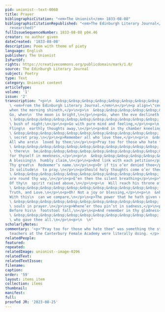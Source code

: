 ```yaml
---
pid: unionist--text-0060
title: Prayer
bibliographicCitation: "<em>The Unionist</em> 1833-08-08"
bibliographicCitationRepublished: "<em>The Edinburgh Literary Journal</em> (not yet
  researched)"
fullIssueSequenceNumber: 1833-08-08 p04.46
creator: no author given
dateCreated: '1833-08-08'
description: Poem with theme of piety
language: English
publisher: The Unionist
IsPartOf: 
rights: https://creativecommons.org/publicdomain/mark/1.0/
source: The Edinburgh Literary Journal
subject: Poetry
type: Text
category: Unionist content
articleType: 
volume: '1'
issue: '2'
transcription: "<p>\n  &nbsp;&nbsp;&nbsp;&nbsp;&nbsp;&nbsp;&nbsp;&nbsp;&nbsp;&nbsp;&nbsp;\n
  \ <em>From the Edinburgh Literary Journal.</em>\n</p>\n<p align=\"center\">PRAYER.</p>\n<p>Go,
  when the morning shineth,</p>\n<p>\n  &nbsp;&nbsp;&nbsp;&nbsp;&nbsp;&nbsp;&nbsp;&nbsp;&nbsp;&nbsp;&nbsp;
  Go, when\n  the moon is bright,\n</p>\n<p>Go, when the eve declineth,</p>\n<p>\n
  \ &nbsp;&nbsp;&nbsp;&nbsp;&nbsp;&nbsp;&nbsp;&nbsp;&nbsp;&nbsp;&nbsp; Go in the\n
  \ bush of night;\n</p>\n<p>Go with pure mind and feeling,</p>\n<p>\n  &nbsp;&nbsp;&nbsp;&nbsp;&nbsp;&nbsp;&nbsp;&nbsp;&nbsp;&nbsp;&nbsp;
  Fling\n  earthly thoughts away,\n</p>\n<p>And in thy chamber kneeling,</p>\n<p>\n
  \ &nbsp;&nbsp;&nbsp;&nbsp;&nbsp;&nbsp;&nbsp;&nbsp;&nbsp;&nbsp;&nbsp; Do thou in\n
  \ secret pray.\n</p>\n<p>Remember all who love thee,</p>\n<p>\n  &nbsp;&nbsp;&nbsp;&nbsp;&nbsp;&nbsp;&nbsp;&nbsp;&nbsp;&nbsp;&nbsp;
  All who are\n  loved by thee;\n</p>\n<p>Pray too for those who hate thee</p>\n<p>\n
  \ &nbsp;&nbsp;&nbsp;&nbsp;&nbsp;&nbsp;&nbsp;&nbsp;&nbsp;&nbsp;&nbsp; If any such\n
  \ there\n  be;&nbsp;&nbsp;&nbsp;&nbsp;&nbsp;&nbsp;&nbsp;&nbsp;&nbsp;&nbsp;&nbsp;&nbsp;&nbsp;&nbsp\n</p>\n<p>Then
  for thyself in meekness,</p>\n<p>\n  &nbsp;&nbsp;&nbsp;&nbsp;&nbsp;&nbsp;&nbsp;&nbsp;&nbsp;&nbsp;&nbsp;
  A blessing\n  humbly claim,\n</p>\n<p>And link with each petition</p>\n<p>\n  &nbsp;&nbsp;&nbsp;&nbsp;&nbsp;&nbsp;&nbsp;&nbsp;&nbsp;&nbsp;&nbsp;
  Thy great\n  Redeemer’s name.\n</p>\n<p>Or if tis o’er denied thee</p>\n<p>\n  &nbsp;&nbsp;&nbsp;&nbsp;&nbsp;&nbsp;&nbsp;&nbsp;&nbsp;&nbsp;&nbsp;
  In solitude\n  to pray.\n</p>\n<p>Should holy thoughts come o’er thee,</p>\n<p>\n
  \ &nbsp;&nbsp;&nbsp;&nbsp;&nbsp;&nbsp;&nbsp;&nbsp;&nbsp;&nbsp;&nbsp; When\n  friends
  are round thy way,\n</p>\n<p>E’en then the silent breathing</p>\n<p>\n  &nbsp;&nbsp;&nbsp;&nbsp;&nbsp;&nbsp;&nbsp;&nbsp;&nbsp;&nbsp;&nbsp;
  Of thy\n  spirit raised above,\n</p>\n<p>\n  Will reach his throne of\n  glory,&nbsp;&nbsp;&nbsp;&nbsp;&nbsp;&nbsp;&nbsp;&nbsp;&nbsp;&nbsp;&nbsp;\n</p>\n<p>\n
  \ &nbsp;&nbsp;&nbsp;&nbsp;&nbsp;&nbsp;&nbsp;&nbsp;&nbsp;&nbsp;&nbsp; Who is\n  Mercy,
  Truth, and Love.\n</p>\n<p>Oh! Not a joy or blessing,</p>\n<p>\n  &nbsp;&nbsp;&nbsp;&nbsp;&nbsp;&nbsp;&nbsp;&nbsp;&nbsp;&nbsp;&nbsp;
  With this\n  can we compare,\n</p>\n<p>The power that he hath given us</p>\n<p>\n
  \ &nbsp;&nbsp;&nbsp;&nbsp;&nbsp;&nbsp;&nbsp;&nbsp;&nbsp;&nbsp;&nbsp; To pour our\n
  \ souls in prayer.\n</p>\n<p>Whene’er thou pin’st in sadness,</p>\n<p>\n  &nbsp;&nbsp;&nbsp;&nbsp;&nbsp;&nbsp;&nbsp;&nbsp;&nbsp;&nbsp;&nbsp;
  Before his\n  footstool fall,\n</p>\n<p>And remember in thy gladness</p>\n<p>\n
  \ &nbsp;&nbsp;&nbsp;&nbsp;&nbsp;&nbsp;&nbsp;&nbsp;&nbsp;&nbsp;&nbsp; His grace\n
  \ who gave thee all.\n</p>\n<p>\n  \n"
scholarlyNotes: 
commentary: '<p>"Pray too for those who hate thee" was something the students and
  teachers at the Canterbury Female Academy were literally doing. </p> '
relatedPeople: 
featured: 
repeated: 
relatedImage: unionist--image-0296
relatedText: 
relatedTextIssue: 
filename: 
caption: 
order: '59'
layout: items_item
collection: items
thumbnail: 
manifest: 
full: 
proofed JR: '2023-08-25'
---
```


